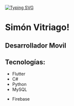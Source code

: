 <a href="https://git.io/typing-svg"><img src="https://readme-typing-svg.demolab.com?font=Fira+Code&duration=4000&pause=1000&color=0000FF00&center=true&vCenter=true&width=435&lines=Sim%C3%B3n+Vitriago;Flutter+Developer" alt="Typing SVG" /></a>

# Simón Vitriago!
## Desarrollador Movil

## Tecnologías:
 * Flutter
 * C#
 * Python
 * MySQL
 + Firebase
